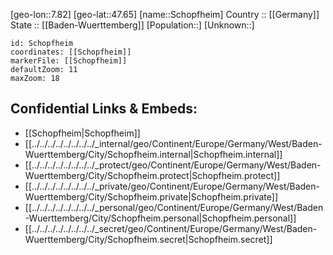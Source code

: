 ﻿---
location: [47.65,7.82] 
mapzoom: [7,12] 
mapmarker: city 
type: City
tags:
- geo/City


SpocWebEntityId: 34065
isDeleted: false
confidential: public

---
[geo-lon::7.82] 
[geo-lat::47.65] 
[name::Schopfheim] 
Country :: [[Germany]]  
State :: [[Baden-Wuerttemberg]] 
[Population::] 
[Unknown::] 


```leaflet
id: Schopfheim
coordinates: [[Schopfheim]] 
markerFile: [[Schopfheim]] 
defaultZoom: 11 
maxZoom: 18
```


## Confidential Links & Embeds: 
- [[Schopfheim|Schopfheim]]  
- [[../../../../../../../../_internal/geo/Continent/Europe/Germany/West/Baden-Wuerttemberg/City/Schopfheim.internal|Schopfheim.internal]] 
- [[../../../../../../../../_protect/geo/Continent/Europe/Germany/West/Baden-Wuerttemberg/City/Schopfheim.protect|Schopfheim.protect]] 
- [[../../../../../../../../_private/geo/Continent/Europe/Germany/West/Baden-Wuerttemberg/City/Schopfheim.private|Schopfheim.private]] 
- [[../../../../../../../../_personal/geo/Continent/Europe/Germany/West/Baden-Wuerttemberg/City/Schopfheim.personal|Schopfheim.personal]] 
- [[../../../../../../../../_secret/geo/Continent/Europe/Germany/West/Baden-Wuerttemberg/City/Schopfheim.secret|Schopfheim.secret]] 
